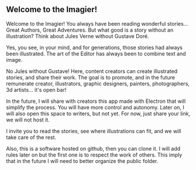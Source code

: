 

## Welcome to the Imagier!

Welcome to the Imagier!
You always have been reading wonderful stories...
Great Authors, Great Adventures.
But what good is a story without an illustration?
Think about Jules Verne without Gustave Doré.

Yes, you see, in your mind, and for generations, those stories had always been illustrated.
The art of the Editor has always been to combine text and image.

No Jules without Gustave!
Here, content creators can create illustrated stories, and share their work.
The goal is to promote, and in the future remunerate creator,
illustrators, graphic designers, painters, photographers, 3d artists... it's open bar!

In the future, I will share with creators this app made with Electron that will simplify the process.
You will have more control and autonomy.
Later on, I will also open this space to writers, but not yet.
For now, just share your link, we will not host it.

I invite you to read the stories, see where illustrations can fit, and we will take care of the rest.

Also, this is a software hosted on github, then you can clone it.
I will add rules later on but the first one is to respect the work of others.
This imply that in the future I will need to better organize the public folder.


